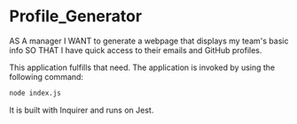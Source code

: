# Profile_Generator

AS A manager
I WANT to generate a webpage that displays my team's basic info
SO THAT I have quick access to their emails and GitHub profiles.

This application fulfills that need. The application is invoked by using the following command: 

```bash
node index.js
```

It is built with Inquirer and runs on Jest. 
